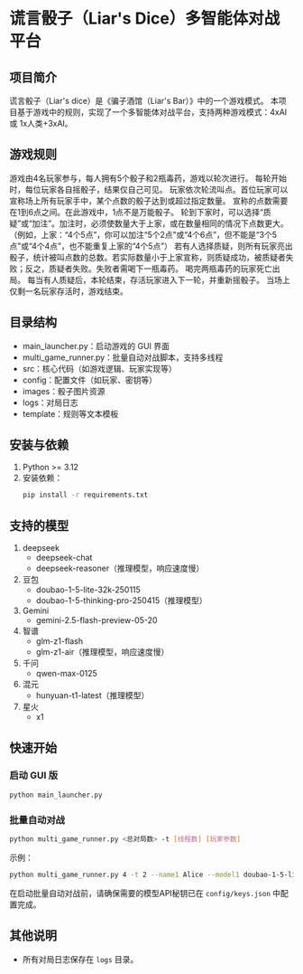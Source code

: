 # 谎言骰子（Liar's Dice）多智能体对战平台

## 项目简介
谎言骰子（Liar's dice）是《骗子酒馆（Liar's Bar）》中的一个游戏模式。
本项目基于游戏中的规则，实现了一个多智能体对战平台，支持两种游戏模式：4xAI 或 1x人类+3xAI。

## 游戏规则
游戏由4名玩家参与，每人拥有5个骰子和2瓶毒药，游戏以轮次进行。
每轮开始时，每位玩家各自摇骰子，结果仅自己可见。
玩家依次轮流叫点。首位玩家可以宣称场上所有玩家手中，某个点数的骰子达到或超过指定数量。
宣称的点数需要在1到6点之间。在此游戏中，1点不是万能骰子。
轮到下家时，可以选择“质疑”或“加注”。加注时，必须使数量大于上家，或在数量相同的情况下点数更大。
（例如，上家：“4个5点”，你可以加注“5个2点”或“4个6点”，但不能是“3个5点”或“4个4点”，也不能重复上家的“4个5点”）
若有人选择质疑，则所有玩家亮出骰子，统计被叫点数的总数。若实际数量小于上家宣称，则质疑成功，被质疑者失败；反之，质疑者失败。失败者需喝下一瓶毒药。
喝完两瓶毒药的玩家死亡出局。
每当有人质疑后，本轮结束，存活玩家进入下一轮，并重新摇骰子。
当场上仅剩一名玩家存活时，游戏结束。

## 目录结构
- main_launcher.py：启动游戏的 GUI 界面
- multi_game_runner.py：批量自动对战脚本，支持多线程
- src：核心代码（如游戏逻辑、玩家实现等）
- config：配置文件（如玩家、密钥等）
- images：骰子图片资源
- logs：对局日志
- template：规则等文本模板

## 安装与依赖
1. Python >= 3.12
2. 安装依赖：
   ```bash
   pip install -r requirements.txt
   ```

## 支持的模型
1. deepseek
   - deepseek-chat
   - deepseek-reasoner（推理模型，响应速度慢）
2. 豆包
   - doubao-1-5-lite-32k-250115
   - doubao-1-5-thinking-pro-250415（推理模型）
3. Gemini
   - gemini-2.5-flash-preview-05-20
4. 智谱
   - glm-z1-flash
   - glm-z1-air（推理模型，响应速度慢）
5. 千问
   - qwen-max-0125
6. 混元
   - hunyuan-t1-latest（推理模型）
7. 星火
   - x1

## 快速开始

### 启动 GUI 版
```bash
python main_launcher.py
```

### 批量自动对战
```bash
python multi_game_runner.py <总对局数> -t [线程数] [玩家参数]
```
示例：
```bash
python multi_game_runner.py 4 -t 2 --name1 Alice --model1 doubao-1-5-lite-32k-250115 --name2 Bob --model2 deepseek-chat --name3 Charlie --model3 doubao-1-5-lite-32k-250115 --name4 David --model4 gemini-2.5-flash-preview-05-20
```
在启动批量自动对战前，请确保需要的模型API秘钥已在 `config/keys.json` 中配置完成。

## 其他说明
- 所有对局日志保存在 `logs` 目录。